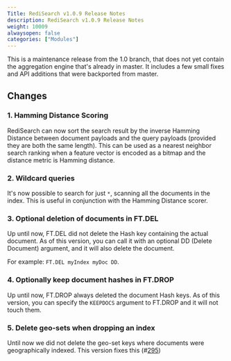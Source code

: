 ```yaml
---
Title: RediSearch v1.0.9 Release Notes
description: RediSearch v1.0.9 Release Notes
weight: 10009
alwaysopen: false
categories: ["Modules"]
---
```

This is a maintenance release from the 1.0 branch, that does not yet contain the aggregation engine that's already in master. It includes a few small fixes and API additions that were backported from master. 

## Changes

### 1. Hamming Distance Scoring

RediSearch can now sort the search result by the inverse Hamming Distance between document payloads and the query payloads (provided they are both the same length). This can be used as a nearest neighbor search ranking when a feature vector is encoded as a bitmap and the distance metric is Hamming distance. 

### 2. Wildcard queries

It's now possible to search for just `*`, scanning all the documents in the index. This is useful in conjunction with the Hamming Distance scorer.

### 3. Optional deletion of documents in FT.DEL 

Up until now, FT.DEL did not delete the Hash key containing the actual document. As of this version, you can call it with an optional DD (Delete Document) argument, and it will also delete the document. 

For example: `FT.DEL myIndex myDoc DD`.

### 4. Optionally keep document hashes in FT.DROP

Up until now, FT.DROP always deleted the document Hash keys. As of this version, you can specify the `KEEPDOCS` argument to FT.DROP and it will not touch them.

### 5. Delete geo-sets when dropping an index

Until now we did not delete the geo-set keys where documents were geographically indexed. This version fixes this (#[295](https://github.com/RediSearch/RediSearch/issues/295))



